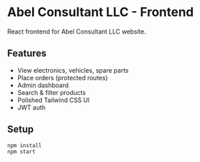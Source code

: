 # Abel Consultant LLC - Frontend

React frontend for Abel Consultant LLC website.

## Features
- View electronics, vehicles, spare parts
- Place orders (protected routes)
- Admin dashboard
- Search & filter products
- Polished Tailwind CSS UI
- JWT auth

## Setup
```bash
npm install
npm start
